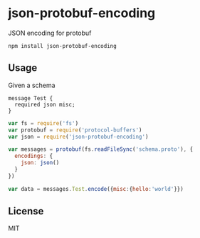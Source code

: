 # json-protobuf-encoding

JSON encoding for protobuf

```
npm install json-protobuf-encoding
```

## Usage

Given a schema

```
message Test {
  required json misc;
}
```

``` js
var fs = require('fs')
var protobuf = require('protocol-buffers')
var json = require('json-protobuf-encoding')

var messages = protobuf(fs.readFileSync('schema.proto'), {
  encodings: {
    json: json()
  }
})

var data = messages.Test.encode({misc:{hello:'world'}})
```

## License

MIT